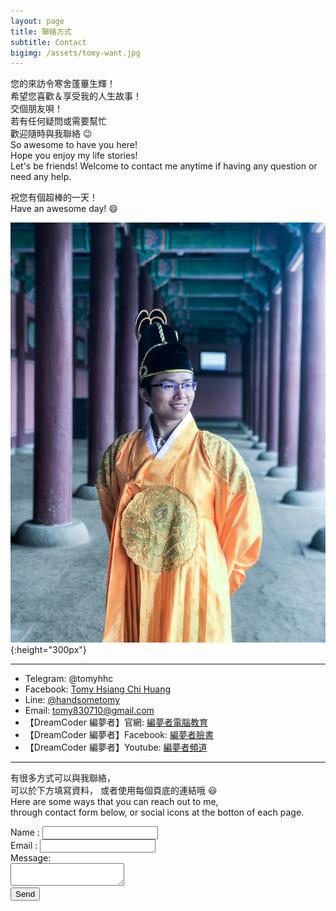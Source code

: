 ```yaml
---
layout: page
title: 聯絡方式
subtitle: Contact
bigimg: /assets/tomy-want.jpg
---
```


您的來訪令寒舍蓬蓽生輝！  
希望您喜歡＆享受我的人生故事！  
交個朋友唄！  
若有任何疑問或需要幫忙  
歡迎隨時與我聯絡 :wink:  
So awesome to have you here!  
Hope you enjoy my life stories!  
Let's be friends! Welcome to contact me anytime if having any question or need any help.

祝您有個超棒的一天！  
Have an awesome day! :smile: 

![黃上](/assets/kingTomy.JPG){:height="300px"}

---

* Telegram: @tomyhhc
* Facebook: [Tomy Hsiang Chi Huang](https://www.facebook.com/tomyhhc)
* Line: [@handsometomy](https://line.me/ti/p/2CstKzHlCK) 
* Email: [tomy830710@gmail.com](mailto:tomy830710@gmail.com)
* 【DreamCoder 編夢者】官網: [編夢者電腦教育](www.tomyhhc.com/dreamcoder)
* 【DreamCoder 編夢者】Facebook: [編夢者臉書](www.facebook.com/dreamcoder.tw)
* 【DreamCoder 編夢者】Youtube: [編夢者頻道](www.youtube.com/channel/UCz_uOmu2iDuQt86ZfCrIRCQ)

---

有很多方式可以與我聯絡，  
可以於下方填寫資料，
或者使用每個頁底的連結哦 :smiley:  
Here are some ways that you can reach out to me,  
through contact form below, or social icons at the botton of each page. 

<div class="contact-box" >
<form id="info-form" action="https://formspree.io/tomy830710@gmail.com" method="POST">
Name : <input type="text" name="Name" /> <br>
Email  : <input type="email" name="Email_address" /> <br>
Message: <br>
<!--        <input type="text" id="info-msg" name="Message" /> <br>-->
<textarea name="Message" id="info-msg" wrap="soft"></textarea><br>
<button type="submit" id="info-button">Send</button>
</form>
</div>

<!--https://stackoverflow.com/questions/5773174/html-button-to-send-email-->
<!--<script type="text/javascript">-->
<!--  $(document).ready(function() {-->
<!--    $('#bt1').click(function() {-->
<!--      $('#fr1').attr('action',-->
<!--      'mailto:test@test.com?subject=' +-->
<!--      $('#tb1').val() + '&body=' + $('#tb2').val());-->
<!--      $('#fr1').submit();-->
<!--    });-->
<!--  });-->
<!--</script>-->

<!--<iframe src="https://docs.google.com/forms/d/e/1FAIpQLSc2SngnqnI_c--X0yhQrerCvHW_Fel1OzOFsPIjv7-t8V73Xw/viewform?embedded=true" width="800" height="600" frameborder="0" marginheight="0" marginwidth="0">Loading...</iframe>-->
